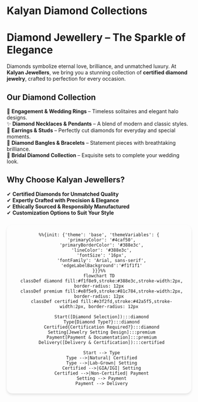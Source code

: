 # Kalyan Diamond Collections


# **Diamond Jewellery – The Sparkle of Elegance**  

Diamonds symbolize eternal love, brilliance, and unmatched luxury. At **Kalyan Jewellers**, we bring you a stunning collection of **certified diamond jewelry**, crafted to perfection for every occasion.  

## **Our Diamond Collection**  
💎 **Engagement & Wedding Rings** – Timeless solitaires and elegant halo designs.  
✨ **Diamond Necklaces & Pendants** – A blend of modern and classic styles.  
🌟 **Earrings & Studs** – Perfectly cut diamonds for everyday and special moments.  
💍 **Diamond Bangles & Bracelets** – Statement pieces with breathtaking brilliance.  
👑 **Bridal Diamond Collection** – Exquisite sets to complete your wedding look.  

## **Why Choose Kalyan Jewellers?**  
✔ **Certified Diamonds for Unmatched Quality**  
✔ **Expertly Crafted with Precision & Elegance**  
✔ **Ethically Sourced & Responsibly Manufactured**  
✔ **Customization Options to Suit Your Style**  





```mermaid
%%{init: {'theme': 'base', 'themeVariables': {
  'primaryColor': '#4caf50',
  'primaryBorderColor': '#388e3c',
  'lineColor': '#388e3c',
  'fontSize': '16px',
  'fontFamily': 'Arial, sans-serif',
  'edgeLabelBackground':'#f1f1f1'
}}}%%
flowchart TD
  classDef diamond fill:#f1f8e9,stroke:#388e3c,stroke-width:2px, border-radius: 12px
  classDef premium fill:#e8f5e9,stroke:#81c784,stroke-width:2px, border-radius: 12px
  classDef certified fill:#e3f2fd,stroke:#42a5f5,stroke-width:2px, border-radius: 12px

  Start([Diamond Selection]):::diamond
  Type{Diamond Type?}:::diamond
  Certified{Certification Required?}:::diamond
  Setting[Jewelry Setting Design]:::premium
  Payment[Payment & Documentation]:::premium
  Delivery([Delivery & Certification]):::certified

  Start --> Type
  Type -->|Natural| Certified
  Type -->|Lab-Grown| Setting
  Certified -->|GIA/IGI| Setting
  Certified -->|Non-Certified| Payment
  Setting --> Payment
  Payment --> Delivery

```
<style>/* Updated Diamond Flowchart Styling */
.mermaid {
  background: var(--md-code-bg-color);
  border-radius: 15px;
  padding: 20px;
  margin: 25px 0;
  box-shadow: 0 4px 6px rgba(0, 0, 0, 0.1);
  text-align: center;
}

.mermaid .node rect {
  rx: 12px;
  ry: 12px;
  stroke-width: 2px;
  filter: drop-shadow(0 2px 5px rgba(0, 0, 0, 0.15));
}

.mermaid .node.diamond {
  fill: #f1f8e9;
  stroke: #388e3c;
  border-radius: 12px;
}

.mermaid .node.premium {
  fill: #e8f5e9;
  stroke:rgb(129, 173, 199);
  border-radius: 12px;
}

.mermaid .node.certified {
  fill: #e3f2fd;
  stroke: #42a5f5;
  border-radius: 12px;
}
</style>